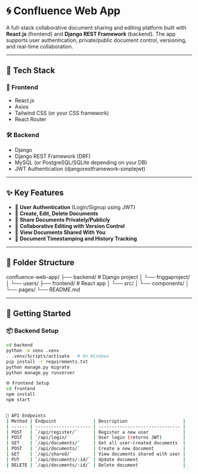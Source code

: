
# 🌀 Confluence Web App

A full-stack collaborative document sharing and editing platform built with **React.js** (frontend) and **Django REST Framework** (backend). The app supports user authentication, private/public document control, versioning, and real-time collaboration.

---

## 🔧 Tech Stack

### 🚀 Frontend
- React.js
- Axios
- Tailwind CSS (or your CSS framework)
- React Router

### 🛠️ Backend
- Django
- Django REST Framework (DRF)
- MySQL (or PostgreSQL/SQLite depending on your DB)
- JWT Authentication (djangorestframework-simplejwt)

---

## ✨ Key Features

- 🔐 **User Authentication** (Login/Signup using JWT)
- 📝 **Create, Edit, Delete Documents**
- 🔗 **Share Documents Privately/Publicly**
- 👥 **Collaborative Editing with Version Control**
- 📂 **View Documents Shared With You**
- 📜 **Document Timestamping and History Tracking**

---

## 📁 Folder Structure

confluence-web-app/
├── backend/ # Django project
│ └── friggaproject/
│ └── users/
├── frontend/ # React app
│ └── src/
│ └── components/
│ └── pages/
└── README.md



---

## 🚀 Getting Started

### 📦 Backend Setup

```bash
cd backend
python -m venv .venv
. .venv/Scripts/activate   # On Windows
pip install -r requirements.txt
python manage.py migrate
python manage.py runserver

🌐 Frontend Setup
cd frontend
npm install
npm start


🔗 API Endpoints
| Method | Endpoint              | Description                     |
| ------ | --------------------- | ------------------------------- |
| POST   | `/api/register/`      | Register a new user             |
| POST   | `/api/login/`         | User login (returns JWT)        |
| GET    | `/api/documents/`     | Get all user-created documents  |
| POST   | `/api/documents/`     | Create a new document           |
| GET    | `/api/shared/`        | View documents shared with user |
| PUT    | `/api/documents/:id/` | Update document                 |
| DELETE | `/api/documents/:id/` | Delete document                 |


